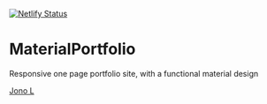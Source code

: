 [![Netlify Status](https://api.netlify.com/api/v1/badges/dd08d2e4-9146-430f-b4af-4bf5e5a9181c/deploy-status)](https://app.netlify.com/sites/awesome-tesla-e170b1/deploys)

# MaterialPortfolio
Responsive one page portfolio site, with a functional material design

[Jono L](https://jonol.codes)
